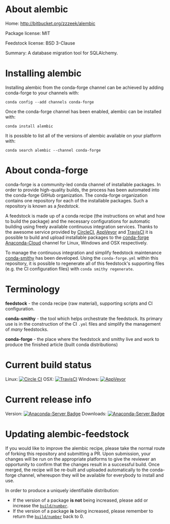 About alembic
=============

Home: http://bitbucket.org/zzzeek/alembic

Package license: MIT

Feedstock license: BSD 3-Clause

Summary: A database migration tool for SQLAlchemy.



Installing alembic
==================

Installing alembic from the conda-forge channel can be achieved by adding conda-forge to your channels with:

```
conda config --add channels conda-forge
```

Once the conda-forge channel has been enabled, alembic can be installed with:

```
conda install alembic
```

It is possible to list all of the versions of alembic available on your platform with:

```
conda search alembic --channel conda-forge
```


About conda-forge
=================

conda-forge is a community-led conda channel of installable packages.
In order to provide high-quality builds, the process has been automated into the
conda-forge GitHub organization. The conda-forge organization contains one repository 
for each of the installable packages. Such a repository is known as a *feedstock*.

A feedstock is made up of a conda recipe (the instructions on what and how to build
the package) and the necessary configurations for automatic building using freely
available continuous integration services. Thanks to the awesome service provided by
[CircleCI](https://circleci.com/), [AppVeyor](http://www.appveyor.com/)
and [TravisCI](https://travis-ci.org/) it is possible to build and upload installable
packages to the [conda-forge](https://anaconda.org/conda-forge)
[Anaconda-Cloud](http://docs.anaconda.org/) channel for Linux, Windows and OSX respectively.

To manage the continuous integration and simplify feedstock maintenance
[conda-smithy](http://github.com/conda-forge/conda-smithy) has been developed.
Using the ``conda-forge.yml`` within this repository, it is possible to regenerate all of
this feedstock's supporting files (e.g. the CI configuration files) with ``conda smithy regenerate``.


Terminology
===========

**feedstock** - the conda recipe (raw material), supporting scripts and CI configuration.

**conda-smithy** - the tool which helps orchestrate the feedstock.
                   Its primary use is in the construction of the CI ``.yml`` files
                   and simplify the management of *many* feedstocks.

**conda-forge** - the place where the feedstock and smithy live and work to
                  produce the finished article (built conda distributions)

Current build status
====================

Linux: [![Circle CI](https://circleci.com/gh/conda-forge/alembic-feedstock.svg?style=svg)](https://circleci.com/gh/conda-forge/alembic-feedstock)
OSX: [![TravisCI](https://travis-ci.org/conda-forge/alembic-feedstock.svg?branch=master)](https://travis-ci.org/conda-forge/alembic-feedstock) 
Windows: [![AppVeyor](https://ci.appveyor.com/api/projects/status/github/conda-forge/alembic-feedstock?svg=True)](https://ci.appveyor.com/project/conda-forge/alembic-feedstock/branch/master)

Current release info
====================
Version: [![Anaconda-Server Badge](https://anaconda.org/conda-forge/alembic/badges/version.svg)](https://anaconda.org/conda-forge/alembic)
Downloads: [![Anaconda-Server Badge](https://anaconda.org/conda-forge/alembic/badges/downloads.svg)](https://anaconda.org/conda-forge/alembic)


Updating alembic-feedstock
==========================

If you would like to improve the alembic recipe, please take the normal
route of forking this repository and submitting a PR. Upon submission, your changes will
be run on the appropriate platforms to give the reviewer an opportunity to confirm that the
changes result in a successful build. Once merged, the recipe will be re-built and uploaded
automatically to the conda-forge channel, whereupon they will be available for everybody to
install and use.

In order to produce a uniquely identifiable distribution:
 * If the version of a package **is not** being increased, please add or increase
   the [``build/number``](http://conda.pydata.org/docs/building/meta-yaml.html#build-number-and-string). 
 * If the version of a package **is** being increased, please remember to return
   the [``build/number``](http://conda.pydata.org/docs/building/meta-yaml.html#build-number-and-string)
   back to 0.
